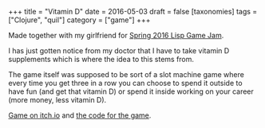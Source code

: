 +++
title = "Vitamin D"
date = 2016-05-03
draft = false
[taxonomies]
tags = ["Clojure", "quil"]
category = ["game"]
+++

Made together with my girlfriend for [Spring 2016 Lisp Game Jam](https://itch.io/jam/spring-2016-lisp-game-jam).

I has just gotten notice from my doctor that I have to take vitamin D supplements which is where the idea to this stems from.

The game itself was supposed to be sort of a slot machine game where every time you get three in a row you can choose to spend it outside to have fun (and get that vitamin D) or spend it inside working on your career (more money, less vitamin D).

[Game on itch.io](https://lislis.itch.io/vitamin-d) and [the code for the game](https://github.com/vsmart/vitamin-d).
